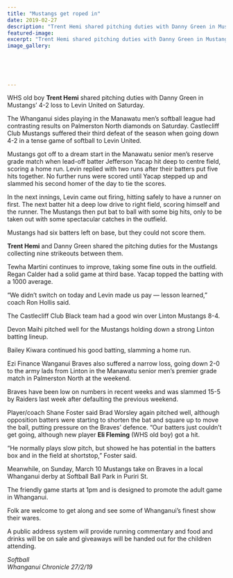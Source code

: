 ```yaml
---
title: "Mustangs get roped in"
date: 2019-02-27
description: "Trent Hemi shared pitching duties with Danny Green in Mustangs’ 4-2 loss to Levin United on Saturday..."
featured-image: 
excerpt: "Trent Hemi shared pitching duties with Danny Green in Mustangs’ 4-2 loss to Levin United on Saturday."
image_gallery:
	
	
	
	
	
---
```


<p>WHS old boy <strong>Trent Hemi</strong> shared pitching duties with Danny Green in Mustangs&rsquo; 4-2 loss to Levin United on Saturday.</p>
<p data-bind="text: $data">The Whanganui sides playing in the Manawatu men&rsquo;s softball league had contrasting results on Palmerston North diamonds on Saturday. Castlecliff Club Mustangs suffered their third defeat of the season when going down 4-2 in a tense game of softball to Levin United.</p>
<p data-bind="text: $data">Mustangs got off to a dream start in the Manawatu senior men&rsquo;s reserve grade match when lead-off batter Jefferson Yacap hit deep to centre field, scoring a home run. Levin replied with two runs after their batters put five hits together. No further runs were scored until Yacap stepped up and slammed his second homer of the day to tie the scores.</p>
<p data-bind="text: $data">In the next innings, Levin came out firing, hitting safely to have a runner on first. The next batter hit a deep low drive to right field, scoring himself and the runner. The Mustangs then put bat to ball with some big hits, only to be taken out with some spectacular catches in the outfield.</p>
<p data-bind="text: $data">Mustangs had six batters left on base, but they could not score them.</p>
<p data-bind="text: $data"><strong>Trent Hemi</strong> and Danny Green shared the pitching duties for the Mustangs collecting nine strikeouts between them.</p>
<p data-bind="text: $data">Tewha Martini continues to improve, taking some fine outs in the outfield. Regan Calder had a solid game at third base. Yacap topped the batting with a 1000 average.</p>
<p data-bind="text: $data">&ldquo;We didn&rsquo;t switch on today and Levin made us pay &mdash; lesson learned,&rdquo; coach Ron Hollis said.</p>
<p data-bind="text: $data">The Castlecliff Club Black team had a good win over Linton Mustangs 8-4.</p>
<p data-bind="text: $data">Devon Maihi pitched well for the Mustangs holding down a strong Linton batting lineup.</p>
<p data-bind="text: $data">Bailey Kiwara continued his good batting, slamming a home run.</p>
<p data-bind="text: $data">Ezi Finance Wanganui Braves also suffered a narrow loss, going down 2-0 to the army lads from Linton in the Manawatu senior men&rsquo;s premier grade match in Palmerston North at the weekend.</p>
<p data-bind="text: $data">Braves have been low on numbers in recent weeks and was slammed 15-5 by Raiders last week after defaulting the previous weekend.</p>
<p data-bind="text: $data">Player/coach Shane Foster said Brad Worsley again pitched well, although opposition batters were starting to shorten the bat and square up to move the ball, putting pressure on the Braves&rsquo; defence. &ldquo;Our batters just couldn&rsquo;t get going, although new player <strong>Eli Fleming</strong> (WHS old boy) got a hit.</p>
<p data-bind="text: $data">&ldquo;He normally plays slow pitch, but showed he has potential in the batters box and in the field at shortstop,&rdquo; Foster said.</p>
<p data-bind="text: $data">Meanwhile, on Sunday, March 10 Mustangs take on Braves in a local Whanganui derby at Softball Ball Park in Puriri St.</p>
<p data-bind="text: $data">The friendly game starts at 1pm and is designed to promote the adult game in Whanganui.</p>
<p data-bind="text: $data">Folk are welcome to get along and see some of Whanganui&rsquo;s finest show their wares.</p>
<p data-bind="text: $data">A public address system will provide running commentary and food and drinks will be on sale and giveaways will be handed out for the children attending.</p>
<p data-bind="text: $data"><em>Softball</em><br /><em>Whanganui Chronicle 27/2/19</em></p>

